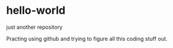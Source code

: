 # hello-world
just another repository

Practing using github and trying to figure all this coding stuff out.
